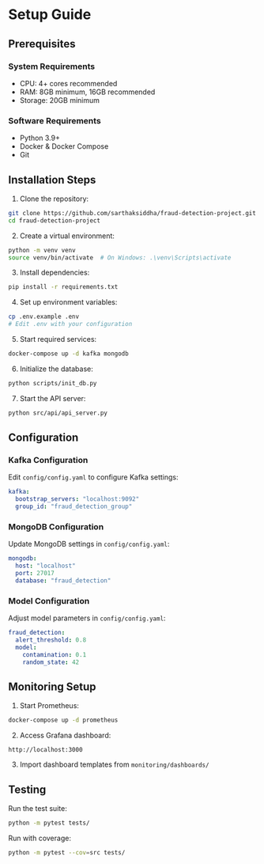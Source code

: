 # Setup Guide

## Prerequisites

### System Requirements
- CPU: 4+ cores recommended
- RAM: 8GB minimum, 16GB recommended
- Storage: 20GB minimum

### Software Requirements
- Python 3.9+
- Docker & Docker Compose
- Git

## Installation Steps

1. Clone the repository:
```bash
git clone https://github.com/sarthaksiddha/fraud-detection-project.git
cd fraud-detection-project
```

2. Create a virtual environment:
```bash
python -m venv venv
source venv/bin/activate  # On Windows: .\venv\Scripts\activate
```

3. Install dependencies:
```bash
pip install -r requirements.txt
```

4. Set up environment variables:
```bash
cp .env.example .env
# Edit .env with your configuration
```

5. Start required services:
```bash
docker-compose up -d kafka mongodb
```

6. Initialize the database:
```bash
python scripts/init_db.py
```

7. Start the API server:
```bash
python src/api/api_server.py
```

## Configuration

### Kafka Configuration
Edit `config/config.yaml` to configure Kafka settings:
```yaml
kafka:
  bootstrap_servers: "localhost:9092"
  group_id: "fraud_detection_group"
```

### MongoDB Configuration
Update MongoDB settings in `config/config.yaml`:
```yaml
mongodb:
  host: "localhost"
  port: 27017
  database: "fraud_detection"
```

### Model Configuration
Adjust model parameters in `config/config.yaml`:
```yaml
fraud_detection:
  alert_threshold: 0.8
  model:
    contamination: 0.1
    random_state: 42
```

## Monitoring Setup

1. Start Prometheus:
```bash
docker-compose up -d prometheus
```

2. Access Grafana dashboard:
```
http://localhost:3000
```

3. Import dashboard templates from `monitoring/dashboards/`

## Testing

Run the test suite:
```bash
python -m pytest tests/
```

Run with coverage:
```bash
python -m pytest --cov=src tests/
```